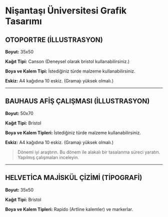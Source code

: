 # Nişantaşı Üniversitesi Grafik Tasarımı

## OTOPORTRE (İLLUSTRASYON)

**Boyut:** 35x50

**Kağıt Tipi:** Canson (Deneysel olarak bristol kullanabilirsiniz.)

**Boya ve Kalem Tipi:** İstediğiniz türde malzeme kullanabilirsiniz.

**Eskiz:** A4 kağıdına 10 eskiz. (Gramajı yüksek olmalı.)

---

## BAUHAUS AFİŞ ÇALIŞMASI (İLLUSTRASYON)

**Boyut:** 50x70

**Kağıt Tipi:** Bristol

**Boya ve Kalem Tipleri:** İstediğiniz türde malzeme kullanabilirsiniz.

**Eskiz:** A4 kağıdına 10 eskiz. (Gramajı yüksek olmalı.)

> Dönemi iyi araştırın. Bu dönem ile alakalı bir tasalanma süreci yaratın. Yapılmış çalışmaları inceleyin.

---

## HELVETİCA MAJİSKÜL ÇİZİMİ (TİPOGRAFİ)

**Boyut:** 35x50

**Kağıt Tipi:** Bristol

**Boya ve Kalem Tipleri:** Rapido (Artline kalemler) ve markerlar.